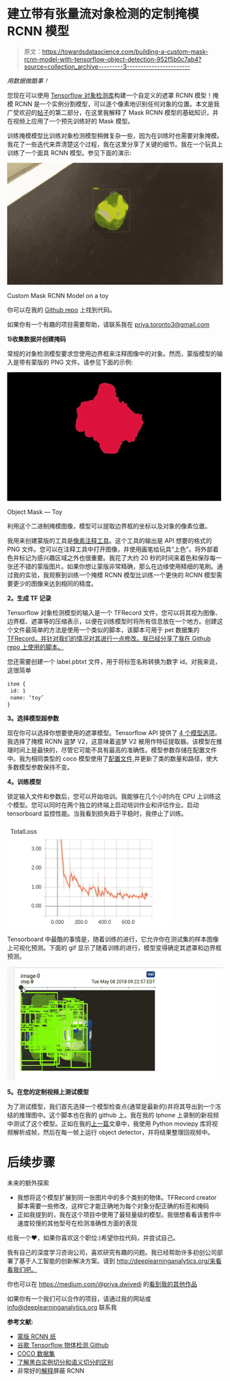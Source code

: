 # 建立带有张量流对象检测的定制掩模 RCNN 模型

> 原文：<https://towardsdatascience.com/building-a-custom-mask-rcnn-model-with-tensorflow-object-detection-952f5b0c7ab4?source=collection_archive---------3----------------------->

*用数据做酷事！*

您现在可以使用 [Tensorflow 对象检测库](https://github.com/tensorflow/models/tree/master/research/object_detection)构建一个自定义的遮罩 RCNN 模型！掩模 RCNN 是一个实例分割模型，可以逐个像素地识别任何对象的位置。本文是我广受欢迎的[帖子](/using-tensorflow-object-detection-to-do-pixel-wise-classification-702bf2605182)的第二部分，在这里我解释了 Mask RCNN 模型的基础知识，并在视频上应用了一个预先训练好的 Mask 模型。

训练掩模模型比训练对象检测模型稍微复杂一些，因为在训练时也需要对象掩模。我花了一些迭代来弄清楚这个过程，我在这里分享了关键的细节。我在一个玩具上训练了一个面具 RCNN 模型。参见下面的演示:

![](img/cf11cb8555e1f03a42daca9a1843674f.png)

Custom Mask RCNN Model on a toy

你可以在我的 [Github repo](https://github.com/priya-dwivedi/Deep-Learning/tree/master/Custom_Mask_RCNN) 上找到代码。

如果你有一个有趣的项目需要帮助，请联系我在 priya.toronto3@gmail.com

**1)收集数据并创建掩码**

常规的对象检测模型要求您使用边界框来注释图像中的对象。然而，蒙版模型的输入是带有蒙版的 PNG 文件。请参见下面的示例:

![](img/79e4576cbb8012fd98ea678e9a094990.png)

Object Mask — Toy

利用这个二进制掩模图像，模型可以提取边界框的坐标以及对象的像素位置。

我用来创建蒙版的工具是[像素注释工具](https://github.com/abreheret/PixelAnnotationTool)。这个工具的输出是 API 想要的格式的 PNG 文件。您可以在注释工具中打开图像，并使用画笔给玩具“上色”。将外部着色并标记为感兴趣区域之外也很重要。我花了大约 20 秒的时间来着色和保存每一张还不错的蒙版图片。如果你想让蒙版非常精确，那么在边缘使用精细的笔刷。通过我的实验，我观察到训练一个掩模 RCNN 模型比训练一个更快的 RCNN 模型需要更少的图像来达到相同的精度。

**2。生成 TF 记录**

Tensorflow 对象检测模型的输入是一个 TFRecord 文件，您可以将其视为图像、边界框、遮罩等的压缩表示，以便在训练模型时将所有信息放在一个地方。创建这个文件最简单的方法是使用一个类似的脚本，该脚本可用于 pet 数据集的 [TFRecord，并针对我们的情况对其进行一点修改。我已经分享了我在 Github repo 上使用的脚本。](https://github.com/tensorflow/models/blob/master/research/object_detection/dataset_tools/create_pet_tf_record.py)

您还需要创建一个 label.pbtxt 文件，用于将标签名称转换为数字 id。对我来说，这很简单

```
item {
 id: 1
 name: ‘toy’
}
```

**3。选择模型超参数**

现在你可以选择你想要使用的遮罩模型。Tensorflow API 提供了 [4 个模型选项](https://github.com/tensorflow/models/blob/master/research/object_detection/g3doc/detection_model_zoo.md)。我选择了掩模 RCNN 盗梦 V2，这意味着盗梦 V2 被用作特征提取器。该模型在推理时间上是最快的，尽管它可能不具有最高的准确性。模型参数存储在配置文件中。我为相同类型的 coco 模型使用了[配置文件](https://github.com/tensorflow/models/blob/master/research/object_detection/samples/configs/mask_rcnn_inception_v2_coco.config),并更新了类的数量和路径，使大多数模型参数保持不变。

**4。训练模型**

锁定输入文件和参数后，您可以开始培训。我能够在几个小时内在 CPU 上训练这个模型。您可以同时在两个独立的终端上启动培训作业和评估作业。启动 tensorboard 监控性能。当我看到损失趋于平稳时，我停止了训练。

![](img/489fc087ec1831352db512f37f0f61a2.png)

Tensorboard 中最酷的事情是，随着训练的进行，它允许你在测试集的样本图像上可视化预测。下面的 gif 显示了随着训练的进行，模型变得确定其遮罩和边界框预测。

![](img/c9c38d2a89a74418a729eb4e2244e9b7.png)

**5。在您的定制视频上测试模型**

为了测试模型，我们首先选择一个模型检查点(通常是最新的)并将其导出到一个冻结的推理图中。这个脚本也在我的 github 上。我在我的 Iphone 上录制的新视频中测试了这个模型。正如在我的[上一篇](https://medium.com/towards-data-science/is-google-tensorflow-object-detection-api-the-easiest-way-to-implement-image-recognition-a8bd1f500ea0)文章中，我使用 Python moviepy 库将视频解析成帧，然后在每一帧上运行 object detector，并将结果整理回视频中。

# 后续步骤

未来的额外探索

*   我想将这个模型扩展到同一张图片中的多个类别的物体。TFRecord creator 脚本需要一些修改，这样它才能正确地为每个对象分配正确的标签和掩码
*   正如我提到的，我在这个项目中使用了最轻量级的模型。我很想看看该套件中速度较慢的其他型号在检测准确性方面的表现

给我一个❤️，如果你喜欢这个职位:)希望你拉代码，并尝试自己。

我有自己的深度学习咨询公司，喜欢研究有趣的问题。我已经帮助许多初创公司部署了基于人工智能的创新解决方案。请到 http://deeplearninganalytics.org/来看看我们吧。

你也可以在 https://medium.com/@priya.dwivedi 的[看到我的其他作品](https://medium.com/@priya.dwivedi)

如果你有一个我们可以合作的项目，请通过我的网站或 info@deeplearninganalytics.org 联系我

**参考文献:**

*   [蒙版 RCNN 纸](https://arxiv.org/abs/1703.06870)
*   [谷歌 Tensorflow 物体检测 Github](https://github.com/tensorflow/models/tree/master/research/object_detection)
*   [COCO 数据集](http://mscoco.org/home/)
*   [了解黑白实例切分和语义切分的区别](https://stackoverflow.com/questions/33947823/what-is-semantic-segmentation-compared-to-segmentation-and-scene-labeling)
*   非常好的[解释](https://www.youtube.com/watch?v=UdZnhZrM2vQ&t=111s)屏蔽 RCNN